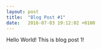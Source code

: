 ```yaml
---
layout: post
title:  "Blog Post #1"
date:   2016-07-03 19:12:02 +0100
---
```

Hello World! This is blog post 1!
